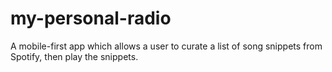 # my-personal-radio
A mobile-first app which allows a user to curate a list of song snippets from Spotify, then play the snippets.
